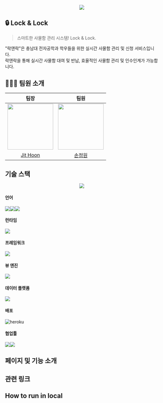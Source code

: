<p align="center">
  <img src="https://github.com/JitHoon/lock/assets/101972330/2dc82cea-d352-4759-b6cb-8924d8bdf933">
</p>

## 🔒 Lock & Lock
> 스마트한 사물함 관리 시스템! Lock & Lock.  <br />
<p>"락앤락"은 충남대 전자공학과 학우들을 위한 실시간 사물함 관리 및 신청 서비스입니다.<br /> 락앤락을 통해 실시간 사물함 대여 및 반납, 효율적인 사물함 관리 및 인수인계가 가능합니다.</p>

## 🧑🏻‍💻 팀원 소개
|팀장|팀원|
|:---:|:---:|
|<img src="https://github.com/JitHoon/lock/assets/101972330/47ac5876-2dbd-432c-a440-44f9d0336bcf" width="150"/>|<img src="[https://avatars.githubusercontent.com/u/67576476?v=4](https://github.com/JitHoon/lock/assets/101972330/47ac5876-2dbd-432c-a440-44f9d0336bcf)" width="150"/>
|[Jit Hoon](https://github.com/JitHoon)|[손정원](https://github.com/songarden)


## 기술 스택
<p align="center">
  <img src="https://github.com/JitHoon/lock/assets/101972330/86f641ce-1918-4cc0-9b75-0db3756a0fc3">
</p>

#### 언어
<div style="display:flex;">
  <img src="https://img.shields.io/badge/javascript-F7DF1E.svg?&style=for-the-badge&logo=javascript&logoColor=white">
    <img src="https://img.shields.io/badge/HTML5-E34F26?style=for-the-badge&logo=HTML5&logoColor=white">
    <img src="https://img.shields.io/badge/sass-CC6699.svg?&style=for-the-badge&logo=sass&logoColor=white">
</div>

#### 런타임
<div style="display:flex;">
  <img src="https://img.shields.io/badge/nodedotjs-339933.svg?&style=for-the-badge&logo=nodedotjs&logoColor=white">
</div>

#### 프레임워크
<div style="display:flex;">
  <img src="https://img.shields.io/badge/express-000000.svg?&style=for-the-badge&logo=express&logoColor=white">
</div>

#### 뷰 엔진
<div style="display:flex;">
  <img src="https://img.shields.io/badge/pug-A86454.svg?&style=for-the-badge&logo=pug&logoColor=white">
</div>

#### 데이터 플랫폼
<div style="display:flex;">
  <img src="https://img.shields.io/badge/mongodb-47A248.svg?&style=for-the-badge&logo=mongodb&logoColor=white">
</div>

#### 배포
<div style="display:flex;">
  <img src="https://img.shields.io/badge/heroku-430098?style=for-the-badge&logo=heroku&logoColor=white" alt="heroku">
</div>

#### 협업툴
<div style="display:flex;">
  <img src="https://img.shields.io/badge/Notion-000000?style=for-the-badge&logo=Notion&logoColor=white"/>
      <img src="https://img.shields.io/badge/GitHub-181717?style=for-the-badge&logo=GitHub&logoColor=white"/>
</div>

## 페이지 및 기능 소개
## 관련 링크
## How to run in local
